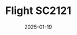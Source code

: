 ---
layout: photo-detail
title: "Flight SC2121"
date: 2025-01-19
collection: photos
header:
  teaser: "https://kw-aviation.oss-cn-beijing.aliyuncs.com/25.1.19.SC2121.JPG"
shooting_date: 2025-01-19
flight_number: "SC2121"
airline: "Shandong Airline"
origin_destination: "XMN-PEK"
registration_number: "B-5651"
aircraft_type: "Boeing 737-800"
livery: "中泰证券"
---